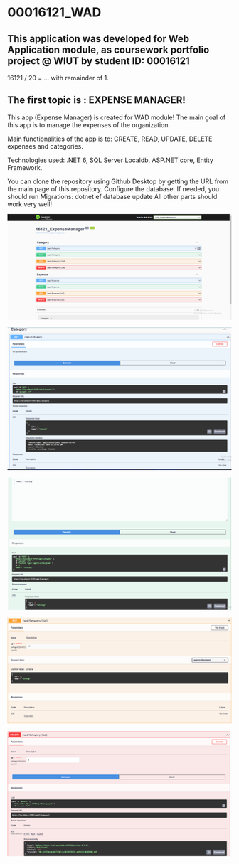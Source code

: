 # 00016121_WAD
 This application was developed for Web Application module, as coursework portfolio project @ WIUT by student ID: 00016121
 --------------------------------------------
 16121 / 20 = ... with remainder of 1.
 
 The first topic is : EXPENSE MANAGER!
---------------------------------------------

This app (Expense Manager) is created for WAD module! The main goal of this app is to manage the expenses of the organization.

Main functionalities of the app is to: CREATE, READ, UPDATE, DELETE expenses and categories.

Technologies used: .NET 6, SQL Server Localdb, ASP.NET core, Entity Framework.

You can clone the repository using Github Desktop by getting the URL from the main page of this repository. Configure the database. If needed, you should run Migrations: dotnet ef database update
All other parts should work very well!

![alt text](image.png)

![alt text](image-1.png)

![alt text](image-2.png)

![alt text](image-3.png)

![alt text](image-4.png)